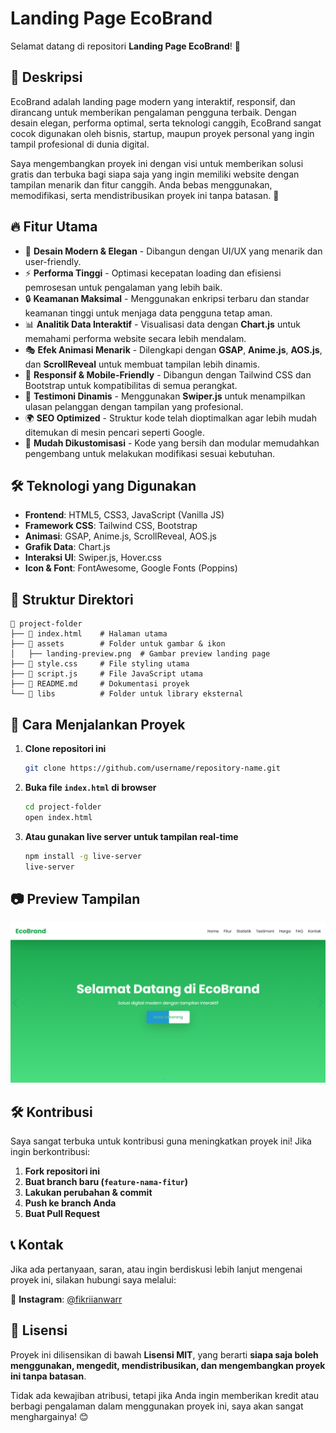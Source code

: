 # Landing Page EcoBrand

Selamat datang di repositori **Landing Page EcoBrand**! 🚀

## 📌 Deskripsi

EcoBrand adalah landing page modern yang interaktif, responsif, dan dirancang untuk memberikan pengalaman pengguna terbaik. Dengan desain elegan, performa optimal, serta teknologi canggih, EcoBrand sangat cocok digunakan oleh bisnis, startup, maupun proyek personal yang ingin tampil profesional di dunia digital.

Saya mengembangkan proyek ini dengan visi untuk memberikan solusi gratis dan terbuka bagi siapa saja yang ingin memiliki website dengan tampilan menarik dan fitur canggih. Anda bebas menggunakan, memodifikasi, serta mendistribusikan proyek ini tanpa batasan. 🎉

## 🔥 Fitur Utama

- 🌟 **Desain Modern & Elegan** - Dibangun dengan UI/UX yang menarik dan user-friendly.
- ⚡ **Performa Tinggi** - Optimasi kecepatan loading dan efisiensi pemrosesan untuk pengalaman yang lebih baik.
- 🔒 **Keamanan Maksimal** - Menggunakan enkripsi terbaru dan standar keamanan tinggi untuk menjaga data pengguna tetap aman.
- 📊 **Analitik Data Interaktif** - Visualisasi data dengan **Chart.js** untuk memahami performa website secara lebih mendalam.
- 🎭 **Efek Animasi Menarik** - Dilengkapi dengan **GSAP**, **Anime.js**, **AOS.js**, dan **ScrollReveal** untuk membuat tampilan lebih dinamis.
- 📱 **Responsif & Mobile-Friendly** - Dibangun dengan Tailwind CSS dan Bootstrap untuk kompatibilitas di semua perangkat.
- 💬 **Testimoni Dinamis** - Menggunakan **Swiper.js** untuk menampilkan ulasan pelanggan dengan tampilan yang profesional.
- 🌍 **SEO Optimized** - Struktur kode telah dioptimalkan agar lebih mudah ditemukan di mesin pencari seperti Google.
- 🎨 **Mudah Dikustomisasi** - Kode yang bersih dan modular memudahkan pengembang untuk melakukan modifikasi sesuai kebutuhan.

## 🛠️ Teknologi yang Digunakan

- **Frontend**: HTML5, CSS3, JavaScript (Vanilla JS)
- **Framework CSS**: Tailwind CSS, Bootstrap
- **Animasi**: GSAP, Anime.js, ScrollReveal, AOS.js
- **Grafik Data**: Chart.js
- **Interaksi UI**: Swiper.js, Hover.css
- **Icon & Font**: FontAwesome, Google Fonts (Poppins)

## 📂 Struktur Direktori

```
📂 project-folder
├── 📄 index.html    # Halaman utama
├── 📂 assets        # Folder untuk gambar & ikon
│   ├── landing-preview.png  # Gambar preview landing page
├── 📄 style.css     # File styling utama
├── 📄 script.js     # File JavaScript utama
├── 📄 README.md     # Dokumentasi proyek
└── 📂 libs          # Folder untuk library eksternal
```

## 🚀 Cara Menjalankan Proyek

1. **Clone repositori ini**
   ```sh
   git clone https://github.com/username/repository-name.git
   ```
2. **Buka file `index.html` di browser**
   ```sh
   cd project-folder
   open index.html
   ```
3. **Atau gunakan live server untuk tampilan real-time**
   ```sh
   npm install -g live-server
   live-server
   ```

## 📷 Preview Tampilan

![Preview Landing Page](assets/landing-page.png)

## 🛠️ Kontribusi

Saya sangat terbuka untuk kontribusi guna meningkatkan proyek ini! Jika ingin berkontribusi:

1. **Fork repositori ini**
2. **Buat branch baru (`feature-nama-fitur`)**
3. **Lakukan perubahan & commit**
4. **Push ke branch Anda**
5. **Buat Pull Request**

## 📞 Kontak

Jika ada pertanyaan, saran, atau ingin berdiskusi lebih lanjut mengenai proyek ini, silakan hubungi saya melalui:

📸 **Instagram**: [@fikriianwarr](https://www.instagram.com/fikriianwarr)

## 📜 Lisensi

Proyek ini dilisensikan di bawah **Lisensi MIT**, yang berarti **siapa saja boleh menggunakan, mengedit, mendistribusikan, dan mengembangkan proyek ini tanpa batasan**.

Tidak ada kewajiban atribusi, tetapi jika Anda ingin memberikan kredit atau berbagi pengalaman dalam menggunakan proyek ini, saya akan sangat menghargainya! 😊


